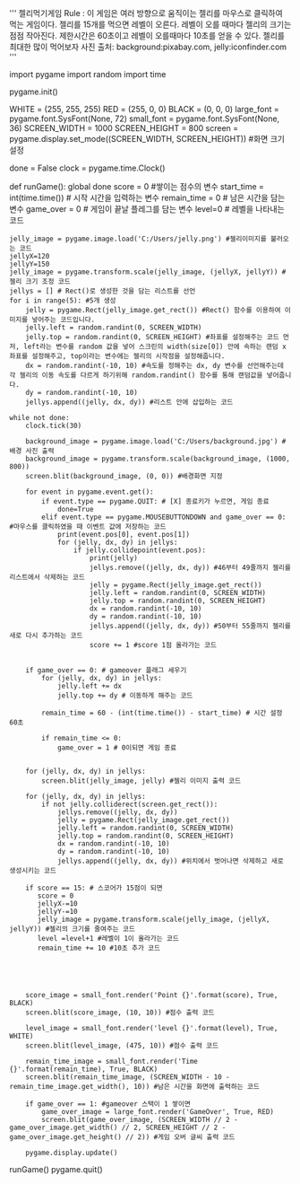 ''' 젤리먹기게임 Rule
    : 이 게임은 여러 방향으로 움직이는 젤리를 마우스로 클릭하여 먹는 게임이다.
      젤리를 15개를 먹으면 레벨이 오른다. 레벨이 오를 때마다 젤리의 크기는 점점 작아진다.
      제한시간은 60초이고 레벨이 오를때마다 10초를 얻을 수 있다. 젤리를 최대한 많이 먹어보자
      사진 출처: background:pixabay.com, jelly:iconfinder.com
    '''

import pygame
import random
import time

pygame.init() 

WHITE = (255, 255, 255)
RED = (255, 0, 0)
BLACK = (0, 0, 0)
large_font = pygame.font.SysFont(None, 72)
small_font = pygame.font.SysFont(None, 36)
SCREEN_WIDTH = 1000
SCREEN_HEIGHT = 800
screen = pygame.display.set_mode((SCREEN_WIDTH, SCREEN_HEIGHT)) #화면 크기 설정

done = False
clock = pygame.time.Clock() 

def runGame():
    global done
    score = 0 #쌓이는 점수의 변수
    start_time = int(time.time()) # 시작 시간을 입력하는 변수
    remain_time = 0 # 남은 시간을 담는 변수
    game_over = 0 # 게임이 끝날 플레그를 담는 변수
    level=0 # 레벨을 나타내는 코드
    
    jelly_image = pygame.image.load('C:/Users/jelly.png') #젤리이미지를 불러오는 코드
    jellyX=120
    jellyY=150
    jelly_image = pygame.transform.scale(jelly_image, (jellyX, jellyY)) #젤리 크기 조정 코드
    jellys = [] # Rect()로 생성한 것을 담는 리스트를 선언
    for i in range(5): #5개 생성
        jelly = pygame.Rect(jelly_image.get_rect()) #Rect() 함수를 이용하여 이미지를 넣어주는 코드입니다.
        jelly.left = random.randint(0, SCREEN_WIDTH) 
        jelly.top = random.randint(0, SCREEN_HEIGHT) #좌표를 설정해주는 코드 먼저, left라는 변수를 random 값을 넣어 스크린의 width(size[0]) 안에 속하는 랜덤 x 좌표를 설정해주고, top이라는 변수에는 젤리의 시작점을 설정해줍니다.
        dx = random.randint(-10, 10) #속도를 정해주는 dx, dy 변수를 선언해주는데 각 젤리의 이동 속도를 다르게 하기위해 random.randint() 함수를 통해 랜덤값을 넣어줍니다.
        dy = random.randint(-10, 10)
        jellys.append((jelly, dx, dy)) #리스트 안에 삽입하는 코드

    while not done: 
        clock.tick(30)
        
        background_image = pygame.image.load('C:/Users/background.jpg') #배경 사진 출력
        background_image = pygame.transform.scale(background_image, (1000, 800))
        screen.blit(background_image, (0, 0)) #배경화면 지정
        
        for event in pygame.event.get():
            if event.type == pygame.QUIT: # [X] 종료키가 누르면, 게임 종료
                done=True
            elif event.type == pygame.MOUSEBUTTONDOWN and game_over == 0: #마우스를 클릭하였을 때 이벤트 값에 저장하는 코드
                print(event.pos[0], event.pos[1])
                for (jelly, dx, dy) in jellys:
                    if jelly.collidepoint(event.pos):
                        print(jelly)
                        jellys.remove((jelly, dx, dy)) #46부터 49줄까지 젤리를 리스트에서 삭제하는 코드 
                        jelly = pygame.Rect(jelly_image.get_rect())
                        jelly.left = random.randint(0, SCREEN_WIDTH)
                        jelly.top = random.randint(0, SCREEN_HEIGHT)
                        dx = random.randint(-10, 10)
                        dy = random.randint(-10, 10)
                        jellys.append((jelly, dx, dy)) #50부터 55줄까지 젤리를 새로 다시 추가하는 코드
                        score += 1 #score 1점 올라가는 코드
        
            
        if game_over == 0: # gameover 플래그 세우기
            for (jelly, dx, dy) in jellys:
                jelly.left += dx
                jelly.top += dy # 이동하게 해주는 코드
                
            remain_time = 60 - (int(time.time()) - start_time) # 시간 설정 60초

            if remain_time <= 0: 
                game_over = 1 # 0이되면 게임 종료
        

        for (jelly, dx, dy) in jellys:
            screen.blit(jelly_image, jelly) #젤리 이미지 출력 코드

        for (jelly, dx, dy) in jellys:
            if not jelly.colliderect(screen.get_rect()):
                jellys.remove((jelly, dx, dy))
                jelly = pygame.Rect(jelly_image.get_rect())
                jelly.left = random.randint(0, SCREEN_WIDTH)
                jelly.top = random.randint(0, SCREEN_HEIGHT)
                dx = random.randint(-10, 10)
                dy = random.randint(-10, 10)
                jellys.append((jelly, dx, dy)) #위치에서 벗어나면 삭제하고 새로 생성시키는 코드
        
        if score == 15: # 스코어가 15점이 되면
           score = 0
           jellyX-=10
           jellyY-=10
           jelly_image = pygame.transform.scale(jelly_image, (jellyX, jellyY)) #젤리의 크기를 줄여주는 코드
           level =level+1 #레벨이 1이 올라가는 코드
           remain_time += 10 #10초 추가 코드
           
         

          
           
        score_image = small_font.render('Point {}'.format(score), True, BLACK)
        screen.blit(score_image, (10, 10)) #점수 출력 코드
        
        level_image = small_font.render('level {}'.format(level), True, WHITE)
        screen.blit(level_image, (475, 10)) #점수 출력 코드
        
        remain_time_image = small_font.render('Time {}'.format(remain_time), True, BLACK)
        screen.blit(remain_time_image, (SCREEN_WIDTH - 10 - remain_time_image.get_width(), 10)) #남은 시간을 화면에 출력하는 코드

        if game_over == 1: #gameover 스택이 1 쌓이면
            game_over_image = large_font.render('GameOver', True, RED)
            screen.blit(game_over_image, (SCREEN_WIDTH // 2 - game_over_image.get_width() // 2, SCREEN_HEIGHT // 2 - game_over_image.get_height() // 2)) #게임 오버 글씨 출력 코드

        pygame.display.update()

runGame()
pygame.quit()
